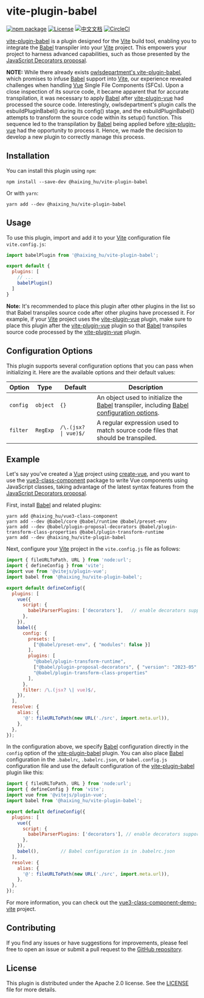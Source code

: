 # vite-plugin-babel

[![npm package](https://img.shields.io/npm/v/@haixing_hu/vite-plugin-babel.svg)](https://npmjs.com/package/@haixing_hu/vite-plugin-babel)
[![License](https://img.shields.io/badge/License-Apache-blue.svg)](https://www.apache.org/licenses/LICENSE-2.0)
[![中文文档](https://img.shields.io/badge/文档-中文版-blue.svg)](README.zh_CN.md)
[![CircleCI](https://dl.circleci.com/status-badge/img/gh/Haixing-Hu/vite-plugin-babel/tree/master.svg?style=shield)](https://dl.circleci.com/status-badge/redirect/gh/Haixing-Hu/vite-plugin-babel/tree/master)


[vite-plugin-babel] is a plugin designed for the [Vite] build tool, enabling you
to integrate the [Babel] transpiler into your [Vite] project. This empowers your
project to harness advanced capabilities, such as those presented by the
[JavaScript Decorators proposal].

**NOTE:** While there already exists [owlsdepartment's vite-plugin-babel], which
promises to infuse [Babel] support into [Vite], our experience revealed challenges
when handling [Vue] Single File Components (SFCs). Upon a close inspection of its
source code, it became apparent that for accurate transpilation, it was necessary
to apply [Babel] after [vite-plugin-vue] had processed the source code.
Interestingly, owlsdepartment's plugin calls the esbuildPluginBabel() during its
config() stage, and the esbuildPluginBabel() attempts to transform the source
code within its setup() function. This sequence led to the transpilation by [Babel]
being applied before [vite-plugin-vue] had the opportunity to process it.
Hence, we made the decision to develop a new plugin to correctly manage this process.

## Installation

You can install this plugin using `npm`:

```shell
npm install --save-dev @haixing_hu/vite-plugin-babel
```

Or with `yarn`:

```shell
yarn add --dev @haixing_hu/vite-plugin-babel
```

## Usage

To use this plugin, import and add it to your [Vite] configuration file `vite.config.js`:

```js
import babelPlugin from '@haixing_hu/vite-plugin-babel';

export default {
  plugins: [
    // ...
    babelPlugin()
  ]
}
```

**Note:** It's recommended to place this plugin after other plugins in the list
so that Babel transpiles source code after other plugins have processed it.
For example, if your [Vite] project uses the [vite-plugin-vue] plugin, make sure
to place this plugin after the [vite-plugin-vue] plugin so that [Babel]
transpiles source code processed by the [vite-plugin-vue] plugin.

## Configuration Options

This plugin supports several configuration options that you can pass when
initializing it. Here are the available options and their default values:

| Option   | Type     | Default              | Description                                                                                   |
|----------|----------|----------------------|-----------------------------------------------------------------------------------------------|
| `config` | `object` | `{}`                 | An object used to initialize the [Babel] transpiler, including [Babel configuration options]. |
| `filter` | `RegExp` | `/\.(jsx? \| vue)$/` | A regular expression used to match source code files that should be transpiled.               |

## Example

Let's say you've created a [Vue] project using [create-vue], and you want to use
the [vue3-class-component] package to write Vue components using JavaScript
classes, taking advantage of the latest syntax features from the
[JavaScript Decorators proposal].

First, install [Babel] and related plugins:

```shell
yarn add @haixing_hu/vue3-class-component
yarn add --dev @babel/core @babel/runtime @babel/preset-env
yarn add --dev @babel/plugin-proposal-decorators @babel/plugin-transform-class-properties @babel/plugin-transform-runtime
yarn add --dev @haixing_hu/vite-plugin-babel
```

Next, configure your [Vite] project in the `vite.config.js` file as follows:

```javascript
import { fileURLToPath, URL } from 'node:url';
import { defineConfig } from 'vite';
import vue from '@vitejs/plugin-vue';
import babel from '@haixing_hu/vite-plugin-babel';

export default defineConfig({
  plugins: [
    vue({
      script: {
        babelParserPlugins: ['decorators'],   // enable decorators support
      },
    }),
    babel({
      config: {
        presets: [
          ["@babel/preset-env", { "modules": false }]
        ],
        plugins: [
          "@babel/plugin-transform-runtime",
          ["@babel/plugin-proposal-decorators", { "version": "2023-05" }],
          "@babel/plugin-transform-class-properties"
        ],
      },
      filter: /\.(jsx? \| vue)$/,
    }),
  ],
  resolve: {
    alias: {
      '@': fileURLToPath(new URL('./src', import.meta.url)),
    },
  },
});
```

In the configuration above, we specify [Babel] configuration directly in the
`config` option of the [vite-plugin-babel] plugin. You can also place [Babel]
configuration in the `.babelrc`, `.babelrc.json`, or `babel.config.js`
configuration file and use the default configuration of the
[vite-plugin-babel] plugin like this:

```javascript
import { fileURLToPath, URL } from 'node:url';
import { defineConfig } from 'vite';
import vue from '@vitejs/plugin-vue';
import babel from '@haixing_hu/vite-plugin-babel';

export default defineConfig({
  plugins: [
    vue({
      script: {
        babelParserPlugins: ['decorators'], // enable decorators support
      },
    }),
    babel(),        // Babel configuration is in .babelrc.json
  ],
  resolve: {
    alias: {
      '@': fileURLToPath(new URL('./src', import.meta.url)),
    },
  },
});
```

For more information, you can check out the [vue3-class-component-demo-vite] project.

## Contributing

If you find any issues or have suggestions for improvements, please feel free
to open an issue or submit a pull request to the [GitHub repository].

## License

This plugin is distributed under the Apache 2.0 license. See the [LICENSE](LICENSE) file for more details.


[vite-plugin-babel]: https://npmjs.com/package/@haixing_hu/vite-plugin-babel
[owlsdepartment's vite-plugin-babel]: https://www.npmjs.com/package/vite-plugin-babel
[vite-plugin-vue]: https://www.npmjs.com/package/@vitejs/plugin-vue
[Vue]: https://vuejs.org/
[vue3-class-component]: https://github.com/Haixing-Hu/vue3-class-component
[create-vue]: https://github.com/vuejs/create-vue
[Vite]: https://vitejs.dev/
[Babel]: https://babeljs.io/
[Babel configuration options]: https://babeljs.io/docs/options
[JavaScript Decorators proposal]: https://github.com/tc39/proposal-decorators
[vue3-class-component-demo-vite]: https://github.com/Haixing-Hu/vue3-class-component-demo-vite
[GitHub repository]: https://github.com/Haixing-Hu/vite-plugin-babel

